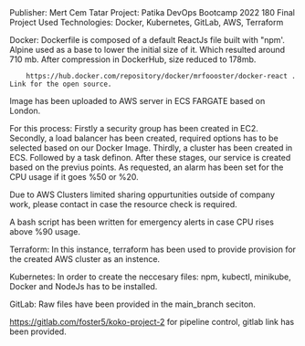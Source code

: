 ##
Publisher: Mert Cem Tatar
Project: Patika DevOps Bootcamp 2022 180 Final Project
Used Technologies: Docker, Kubernetes, GitLab, AWS, Terraform

Docker: Dockerfile is composed of a default ReactJs file built with "npm'. Alpine used as a base to lower the initial size of it. 
        Which resulted around 710 mb. After compression in DockerHub, size reduced to 178mb. 
        
        https://hub.docker.com/repository/docker/mrfoooster/docker-react .   Link for the open source.
        
Image has been uploaded to AWS server in ECS FARGATE based on London. 
        
For this process:
Firstly a security group has been created in EC2.
Secondly, a load balancer has been created, required options has to be selected based on our Docker Image.
Thirdly, a cluster has been created in ECS. Followed by a task definon.
After these stages, our service is created based on the previus points. As requested, an alarm has been set for the CPU usage if it goes %50 or             %20. 

Due to AWS Clusters limited sharing oppurtunities outside of company work, please contact in case the resource check is required.
          
 A bash script has been written for emergency alerts in case CPU rises above %90 usage.

Terraform: In this instance, terraform has been used to provide provision for the created AWS cluster as an instence. 

Kubernetes: In order to create the neccesary files: npm, kubectl, minikube, Docker and NodeJs has to be installed.

GitLab: Raw files have been provided in the main_branch seciton. 

https://gitlab.com/foster5/koko-project-2  for pipeline control, gitlab link has been provided.
